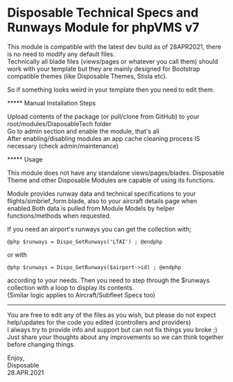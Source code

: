 # Disposable Technical Specs and Runways Module for phpVMS v7

This module is compatible with the latest dev build as of 28APR2021, there is no need to modify any default files.\
Technically all blade files (views/pages or whatever you call them) should work with your template but they are mainly designed for Bootstrap compatible themes (like Disposable Themes, Stisla etc). 

So if something looks weird in your template then you need to edit them.

***** Manual Installation Steps 

Upload contents of the package (or pull/clone from GitHub) to your root/modules/DisposableTech folder\
Go to admin section and enable the module, that's all\
After enabling/disabling modules an app cache cleaning process IS necessary (check admin/maintenance)

***** Usage

This module does not have any standalone views/pages/blades. Disposable Theme and other Disposable Modules are capable of using its functions.

Module provides runway data and technical specifications to your flights/simbrief_form.blade, also to your aircraft details page when enabled.Both data is pulled from Module Models by helper functions/methods when requested.

If you need an airport's runways you can get the collection with;

`@php $runways = Dispo_GetRunways('LTAI') ; @endphp`

or with

`@php $runways = Dispo_GetRunways($airport->id) ; @endphp`

according to your needs. Then you need to step through the $runways collection with a loop to display its contents.\
(Similar logic applies to Aircraft/Subfleet Specs too)

*****

You are free to edit any of the files as you wish, but please do not expect help/updates for the code you edited (controllers and providers)\
I always try to provide info and support but can not fix things you broke ;) Just share your thoughts about any improvements so we can think together before changing things.

Enjoy,\
Disposable\
28.APR.2021
